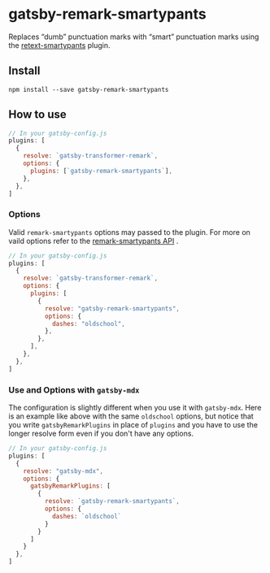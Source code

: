 # gatsby-remark-smartypants

Replaces “dumb” punctuation marks with “smart” punctuation marks using the
[retext-smartypants](https://github.com/wooorm/retext-smartypants) plugin.

## Install

`npm install --save gatsby-remark-smartypants`

## How to use

```javascript
// In your gatsby-config.js
plugins: [
  {
    resolve: `gatsby-transformer-remark`,
    options: {
      plugins: [`gatsby-remark-smartypants`],
    },
  },
]
```

### Options

Valid `remark-smartypants` options may passed to the plugin. For more on vaild
options refer to the
[remark-smartypants API](https://github.com/wooorm/retext-smartypants#api) .

```javascript
// In your gatsby-config.js
plugins: [
  {
    resolve: `gatsby-transformer-remark`,
    options: {
      plugins: [
        {
          resolve: "gatsby-remark-smartypants",
          options: {
            dashes: "oldschool",
          },
        },
      ],
    },
  },
]
```

### Use and Options with `gatsby-mdx`

The configuration is slightly different when you use it with `gatsby-mdx`. Here is an example like above with the same `oldschool` options, but notice that you write `gatsbyRemarkPlugins` in place of `plugins` and you have to use the longer resolve form even if you don't have any options.

```javascript
// In your gatsby-config.js
plugins: [
  {
    resolve: "gatsby-mdx",
    options: {
      gatsbyRemarkPlugins: [
        {
          resolve: `gatsby-remark-smartypants`,
          options: {
            dashes: `oldschool`
          }
        }
      ]
    }
  },
]
```
